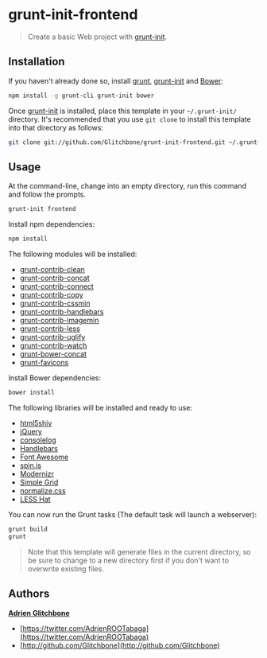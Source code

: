 # grunt-init-frontend
> Create a basic Web project with [grunt-init][].

[grunt-init]: http://gruntjs.com/project-scaffolding

## Installation
If you haven't already done so, install [grunt][], [grunt-init][] and [Bower][bower]:

```sh
npm install -g grunt-cli grunt-init bower
```

Once [grunt-init][] is installed, place this template in your `~/.grunt-init/` directory. It's recommended that you use `git clone` to install this template into that directory as follows:

```sh
git clone git://github.com/Glitchbone/grunt-init-frontend.git ~/.grunt-init/frontend
```

## Usage
At the command-line, change into an empty directory, run this command
and follow the prompts.

```sh
grunt-init frontend
```

Install npm dependencies:

```sh
npm install
```

The following modules will be installed:

+ [grunt-contrib-clean](https://npmjs.org/package/grunt-contrib-clean)
+ [grunt-contrib-concat](https://npmjs.org/package/grunt-contrib-concat)
+ [grunt-contrib-connect](https://npmjs.org/package/grunt-contrib-connect)
+ [grunt-contrib-copy](https://npmjs.org/package/grunt-contrib-copy)
+ [grunt-contrib-cssmin](https://npmjs.org/package/grunt-contrib-cssmin)
+ [grunt-contrib-handlebars](https://npmjs.org/package/grunt-contrib-handlebars)
+ [grunt-contrib-imagemin](https://npmjs.org/package/grunt-contrib-imagemin)
+ [grunt-contrib-less](https://npmjs.org/package/grunt-contrib-less)
+ [grunt-contrib-uglify](https://npmjs.org/package/grunt-contrib-uglify)
+ [grunt-contrib-watch](https://npmjs.org/package/grunt-contrib-watch)
+ [grunt-bower-concat](https://npmjs.org/package/grunt-bower-concat)
+ [grunt-favicons](https://npmjs.org/package/grunt-favicons)

Install Bower dependencies:

```sh
bower install
```

The following libraries will be installed and ready to use:

+ [html5shiv](https://github.com/aFarkas/html5shiv.git)
+ [jQuery](http://jquery.com)
+ [consolelog](http://github.com/patik/console.log-wrapper.git)
+ [Handlebars](http://handlebarsjs.com)
+ [Font Awesome](http://fontawesome.io)
+ [spin.js](http://fgnass.github.io/spin.js)
+ [Modernizr](http://modernizr.com/)
+ [Simple Grid](https://github.com/ThisIsDallas/Simple-Grid)
+ [normalize.css](http://necolas.github.io/normalize.css/)
+ [LESS Hat](https://github.com/madebysource/lesshat)

You can now run the Grunt tasks (The default task will launch a webserver):

```sh
grunt build
grunt
```

> Note that this template will generate files in the current directory, so
be sure to change to a new directory first if you don't want to overwrite
existing files.

## Authors

**[Adrien Glitchbone](http://github.com/Glitchbone)**

+ [https://twitter.com/AdrienROOTabaga](https://twitter.com/AdrienROOTabaga)
+ [http://github.com/Glitchbone](http://github.com/Glitchbone)

[grunt]: http://gruntjs.com
[grunt-init]: http://gruntjs.com/project-scaffolding#installing-templates
[bower]: http://bower.io/